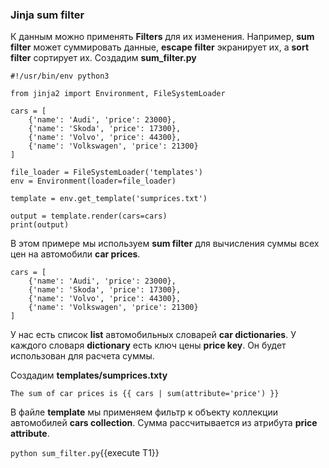 ### Jinja sum filter

К данным можно применять **Filters** для их изменения. Например, **sum filter** может суммировать данные, **escape filter** экранирует их, а **sort filter** сортирует их.
Создадим **sum_filter.py**
```
#!/usr/bin/env python3

from jinja2 import Environment, FileSystemLoader

cars = [
    {'name': 'Audi', 'price': 23000}, 
    {'name': 'Skoda', 'price': 17300}, 
    {'name': 'Volvo', 'price': 44300}, 
    {'name': 'Volkswagen', 'price': 21300}
]

file_loader = FileSystemLoader('templates')
env = Environment(loader=file_loader)

template = env.get_template('sumprices.txt')

output = template.render(cars=cars)
print(output)
```

В этом примере мы используем **sum filter** для вычисления суммы всех цен на автомобили **car prices**.
```
cars = [
    {'name': 'Audi', 'price': 23000}, 
    {'name': 'Skoda', 'price': 17300}, 
    {'name': 'Volvo', 'price': 44300}, 
    {'name': 'Volkswagen', 'price': 21300}
]
```

У нас есть список **list** автомобильных словарей **car dictionaries**. У каждого словаря **dictionary** есть ключ цены **price key**. Он будет использован для расчета суммы.

Создадим **templates/sumprices.txty**
```
The sum of car prices is {{ cars | sum(attribute='price') }}
```

В файле **template** мы применяем фильтр к объекту коллекции автомобилей **cars collection**. Сумма рассчитывается из атрибута **price attribute**.

`python sum_filter.py`{{execute T1}}

